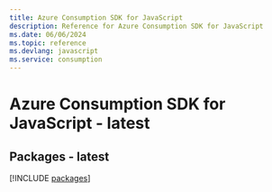```yaml
---
title: Azure Consumption SDK for JavaScript
description: Reference for Azure Consumption SDK for JavaScript
ms.date: 06/06/2024
ms.topic: reference
ms.devlang: javascript
ms.service: consumption
---
```

# Azure Consumption SDK for JavaScript - latest
## Packages - latest
[!INCLUDE [packages](consumption-index.md)]